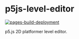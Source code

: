 # p5js-level-editor

[![pages-build-deployment](https://github.com/EthanThatOneKid/p5js-level-editor/actions/workflows/pages/pages-build-deployment/badge.svg)](https://github.com/EthanThatOneKid/p5js-level-editor/actions/workflows/pages/pages-build-deployment)

p5.js 2D platformer level editor.
